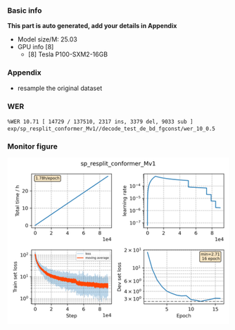 ### Basic info

**This part is auto generated, add your details in Appendix**

* Model size/M: 25.03
* GPU info \[8\]
  * \[8\] Tesla P100-SXM2-16GB

### Appendix

* resample the original dataset

### WER
```
%WER 10.71 [ 14729 / 137510, 2317 ins, 3379 del, 9033 sub ] exp/sp_resplit_conformer_Mv1//decode_test_de_bd_fgconst/wer_10_0.5
```

### Monitor figure
![monitor](./monitor.png)
